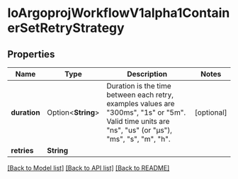 # IoArgoprojWorkflowV1alpha1ContainerSetRetryStrategy

## Properties

Name | Type | Description | Notes
------------ | ------------- | ------------- | -------------
**duration** | Option<**String**> | Duration is the time between each retry, examples values are \"300ms\", \"1s\" or \"5m\". Valid time units are \"ns\", \"us\" (or \"µs\"), \"ms\", \"s\", \"m\", \"h\". | [optional]
**retries** | **String** |  | 

[[Back to Model list]](../README.md#documentation-for-models) [[Back to API list]](../README.md#documentation-for-api-endpoints) [[Back to README]](../README.md)


